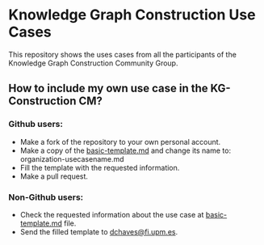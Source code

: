 # Knowledge Graph Construction Use Cases
This repository shows the uses cases from all the participants of the Knowledge Graph Construction Community Group.

## How to include my own use case in the KG-Construction CM?

### Github users:
- Make a fork of the repository to your own personal account.
- Make a copy of the [basic-template.md](https://github.com/kg-construct/use-cases/blob/master/basic-template.md) and change its name to: organization-usecasename.md
- Fill the template with the requested information.
- Make a pull request.

### Non-Github users:
- Check the requested information about the use case at [basic-template.md](https://github.com/kg-construct/use-cases/blob/master/basic-template.md) file.
- Send the filled template to dchaves@fi.upm.es.

